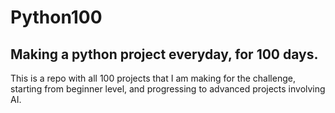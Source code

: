 # Python100
## Making a python project everyday, for 100 days. 

This is a repo with all 100 projects that I am making for the challenge, starting from beginner level, and progressing to advanced projects involving AI.
